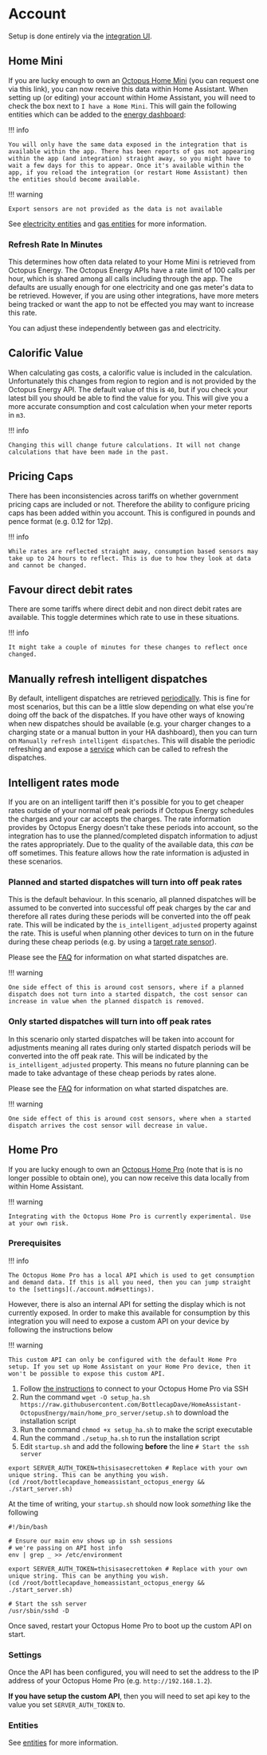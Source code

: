 # Account

Setup is done entirely via the [integration UI](https://my.home-assistant.io/redirect/config_flow_start/?domain=octopus_energy).

## Home Mini

If you are lucky enough to own an [Octopus Home Mini](https://octopus.energy/blog/octopus-home-mini/) (you can request one via this link), you can now receive this data within Home Assistant. When setting up (or editing) your account within Home Assistant, you will need to check the box next to `I have a Home Mini`. This will gain the following entities which can be added to the [energy dashboard](https://www.home-assistant.io/blog/2021/08/04/home-energy-management/):

!!! info

    You will only have the same data exposed in the integration that is available within the app. There has been reports of gas not appearing within the app (and integration) straight away, so you might have to wait a few days for this to appear. Once it's available within the app, if you reload the integration (or restart Home Assistant) then the entities should become available.

!!! warning

    Export sensors are not provided as the data is not available

See [electricity entities](../entities/electricity.md#home-minipro-entities) and [gas entities](../entities/gas.md#home-minipro-entities) for more information.

### Refresh Rate In Minutes

This determines how often data related to your Home Mini is retrieved from Octopus Energy. The Octopus Energy APIs have a rate limit of 100 calls per hour, which is shared among all calls including through the app. The defaults are usually enough for one electricity and one gas meter's data to be retrieved. However, if you are using other integrations, have more meters being tracked or want the app to not be effected you may want to increase this rate.

You can adjust these independently between gas and electricity.

## Calorific Value

When calculating gas costs, a calorific value is included in the calculation. Unfortunately this changes from region to region and is not provided by the Octopus Energy API. The default value of this is `40`, but if you check your latest bill you should be able to find the value for you. This will give you a more accurate consumption and cost calculation when your meter reports in `m3`.

!!! info

    Changing this will change future calculations. It will not change calculations that have been made in the past.

## Pricing Caps

There has been inconsistencies across tariffs on whether government pricing caps are included or not. Therefore the ability to configure pricing caps has been added within you account. This is configured in pounds and pence format (e.g. 0.12 for 12p).

!!! info

    While rates are reflected straight away, consumption based sensors may take up to 24 hours to reflect. This is due to how they look at data and cannot be changed.

## Favour direct debit rates

There are some tariffs where direct debit and non direct debit rates are available. This toggle determines which rate to use in these situations.


!!! info

    It might take a couple of minutes for these changes to reflect once changed.

## Manually refresh intelligent dispatches

By default, intelligent dispatches are retrieved [periodically](../faq.md#how-often-is-data-refreshed). This is fine for most scenarios, but this can be a little slow depending on what else you're doing off the back of the dispatches. If you have other ways of knowing when new dispatches should be available (e.g. your charger changes to a charging state or a manual button in your HA dashboard), then you can turn on `Manually refresh intelligent dispatches`. This will disable the periodic refreshing and expose a [service](../services.md#octopus_energyrefresh_intelligent_dispatches) which can be called to refresh the dispatches.

## Intelligent rates mode

If you are on an intelligent tariff then it's possible for you to get cheaper rates outside of your normal off peak periods if Octopus Energy schedules the charges and your car accepts the charges. The rate information provides by Octopus Energy doesn't take these periods into account, so the integration has to use the planned/completed dispatch information to adjust the rates appropriately. Due to the quality of the available data, this _can_ be off sometimes. This feature allows how the rate information is adjusted in these scenarios.

### Planned and started dispatches will turn into off peak rates

This is the default behaviour. In this scenario, all planned dispatches will be assumed to be converted into successful off peak charges by the car and therefore all rates during these periods will be converted into the off peak rate. This will be indicated by the `is_intelligent_adjusted` property against the rate. This is useful when planning other devices to turn on in the future during these cheap periods (e.g. by using a [target rate sensor](./target_rate.md)).

Please see the [FAQ](../faq.md#what-are-started-dispatches-and-how-are-they-calculated) for information on what started dispatches are.

!!! warning

    One side effect of this is around cost sensors, where if a planned dispatch does not turn into a started dispatch, the cost sensor can increase in value when the planned dispatch is removed.

### Only started dispatches will turn into off peak rates

In this scenario only started dispatches will be taken into account for adjustments meaning all rates during only started dispatch periods will be converted into the off peak rate. This will be indicated by the `is_intelligent_adjusted` property. This means no future planning can be made to take advantage of these cheap periods by rates alone.

Please see the [FAQ](../faq.md#what-are-started-dispatches-and-how-are-they-calculated) for information on what started dispatches are.

!!! warning

    One side effect of this is around cost sensors, where when a started dispatch arrives the cost sensor will decrease in value.

## Home Pro

If you are lucky enough to own an [Octopus Home Pro](https://forum.octopus.energy/t/for-the-pro-user/8453/2352/) (note that is is no longer possible to obtain one), you can now receive this data locally from within Home Assistant.

!!! warning

    Integrating with the Octopus Home Pro is currently experimental. Use at your own risk.

### Prerequisites

!!! info

    The Octopus Home Pro has a local API which is used to get consumption and demand data. If this is all you need, then you can jump straight to the [settings](./account.md#settings).

However, there is also an internal API for setting the display which is not currently exposed. In order to make this available for consumption by this integration you will need to expose a custom API on your device by following the instructions below

!!! warning

    This custom API can only be configured with the default Home Pro setup. If you set up Home Assistant on your Home Pro device, then it won't be possible to expose this custom API.

1. Follow [the instructions](https://github.com/OctopusSmartEnergy/Home-Pro-SDK-Public/blob/main/Home.md#sdk) to connect to your Octopus Home Pro via SSH
2. Run the command `wget -O setup_ha.sh https://raw.githubusercontent.com/BottlecapDave/HomeAssistant-OctopusEnergy/main/home_pro_server/setup.sh` to download the installation script
3. Run the command `chmod +x setup_ha.sh` to make the script executable
4. Run the command `./setup_ha.sh` to run the installation script
5. Edit `startup.sh` and add the following **before** the line `# Start the ssh server`

```
export SERVER_AUTH_TOKEN=thisisasecrettoken # Replace with your own unique string. This can be anything you wish. 
(cd /root/bottlecapdave_homeassistant_octopus_energy && ./start_server.sh)
```

At the time of writing, your `startup.sh` should now look _something_ like the following

```
#!/bin/bash

# Ensure our main env shows up in ssh sessions
# we're passing on API host info
env | grep _ >> /etc/environment

export SERVER_AUTH_TOKEN=thisisasecrettoken # Replace with your own unique string. This can be anything you wish.
(cd /root/bottlecapdave_homeassistant_octopus_energy && ./start_server.sh)

# Start the ssh server
/usr/sbin/sshd -D
```

Once saved, restart your Octopus Home Pro to boot up the custom API on start.

### Settings

Once the API has been configured, you will need to set the address to the IP address of your Octopus Home Pro (e.g. `http://192.168.1.2`).

**If you have setup the custom API**, then you will need to set api key to the value you set `SERVER_AUTH_TOKEN` to.

### Entities

See [entities](../entities/home_pro.md) for more information.
